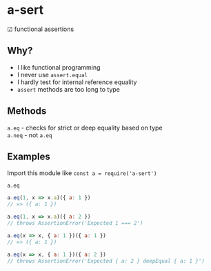 # a-sert
☑ functional assertions

## Why?
- I like functional programming
- I never use `assert.equal`
- I hardly test for internal reference equality
- `assert` methods are too long to type

## Methods
`a.eq` - checks for strict or deep equality based on type  
`a.neq` - not `a.eq`

## Examples
Import this module like `const a = require('a-sert')`

`a.eq`
```javascript
a.eq(1, x => x.a)({ a: 1 })
// => ({ a: 1 })

a.eq(1, x => x.a)({ a: 2 })
// throws AssertionError('Expected 1 === 2')

a.eq(x => x, { a: 1 })({ a: 1 })
// => ({ a: 1 })

a.eq(x => x, { a: 1 })({ a: 2 })
// throws AssertionError('Expected { a: 2 } deepEqual { a: 1 }')
```
